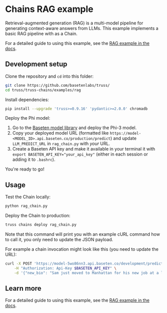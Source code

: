 # Chains RAG example

Retrieval-augmented generation (RAG) is a multi-model pipeline for generating
context-aware answers from LLMs. This example implements a basic RAG pipeline
with as a Chain.

For a detailed guide to using this example, see
the [RAG example in the docs](https://docs.baseten.co/chains/examples/build-rag).

## Development setup

Clone the repository and `cd` into this folder:

```sh
git clone https://github.com/basetenlabs/truss/
cd truss/truss-chains/examples/rag
```

Install dependencies:

```sh
pip install --upgrade 'truss>=0.9.16' 'pydantic>=2.0.0' chromadb
```

Deploy the Phi model:

1. Go to the
   [Baseten model library](https://www.baseten.co/library/phi-3-mini-4k-instruct/)
   and deploy the Phi-3 model.
3. Copy your deployed model URL (formatted like
   `https://model-<MODEL_ID>.api.baseten.co/production/predict`) and update
    `LLM_PREDICT_URL` in `rag_chain.py` with *your* URL.
4. Create a Baseten API key and make it available in your terminal it with
   `export BASETEN_API_KEY="your_api_key"` (either in each session or adding it
   to `.bashrc`).

You're ready to go!

## Usage

Test the Chain locally:

```sh
python rag_chain.py
```

Deploy the Chain to production:

```sh
truss chains deploy rag_chain.py
```

Note that this command will print you with an example cURL command how to
call it, you only need to update the JSON payload.

For example a chain invocation might look like this (you need to update the
URL):

```sh
curl -X POST 'https://model-5wo86nn3.api.baseten.co/development/predict' \
    -H "Authorization: Api-Key $BASETEN_API_KEY" \
    -d '{"new_bio": "Sam just moved to Manhattan for his new job at a large bank.In college, he enjoyed building sets for student plays."}'
```

## Learn more

For a detailed guide to using this example, see
the [RAG example in the docs](https://docs.baseten.co/chains/examples/build-rag).
